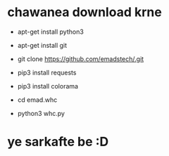 # chawanea download krne 


* apt-get install python3

* apt-get install git

* git clone https://github.com/emadstech/.git

* pip3 install requests

* pip3 install colorama

* cd emad.whc

* python3 whc.py

# ye sarkafte be :D
